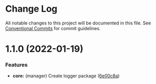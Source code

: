 # Change Log

All notable changes to this project will be documented in this file.
See [Conventional Commits](https://conventionalcommits.org) for commit guidelines.

# 1.1.0 (2022-01-19)


### Features

* **core:** (manager) Create logger package ([6e00c8a](https://github.com/gulab-signage/gulab-client/commit/6e00c8ae2b6b8e3d80f93015dea906969017fa10))
